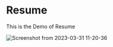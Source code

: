 # Resume
This is the Demo of Resume

![Screenshot from 2023-03-31 11-20-36](https://user-images.githubusercontent.com/40921926/229034466-22ee378b-7f66-4766-9f76-02dbefca4ba1.png)

